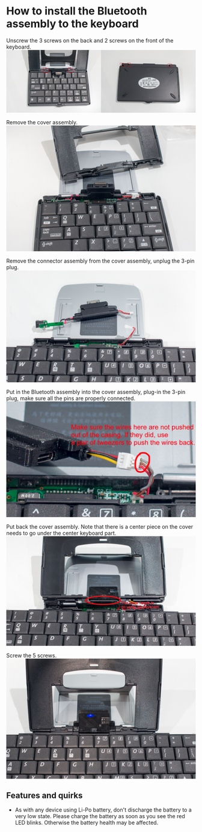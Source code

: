 # How to install the Bluetooth assembly to the keyboard

Unscrew the 3 screws on the back and 2 screws on the front of the keyboard.
![install pic](/images/install1.jpg)

Remove the cover assembly.
![install pic](/images/install2.jpg)

Remove the connector assembly from the cover assembly, unplug the 3-pin plug.
![install pic](/images/install3.jpg)

Put in the Bluetooth assembly into the cover assembly, plug-in the 3-pin plug, make sure all the pins are properly connected.
![install pic](/images/install4.jpg)

Put back the cover assembly. Note that there is a center piece on the cover needs to go under the center keyboard part.
![install pic](/images/install5.jpg)

Screw the 5 screws.
![install pic](/images/finished.jpg)

Features and quirks
---------------------
- As with any device using Li-Po battery, don't discharge the battery to a very low state. Please charge the battery as soon as you see the red LED blinks. Otherwise the battery health may be affected.

